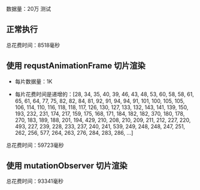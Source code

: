 数据量：20万 测试

## 正常执行

总花费时间：8518毫秒

## 使用 requstAnimationFrame 切片渲染

- 每片数据量：1K

- 每片花费时间是递增的：[28, 34, 35, 40, 39, 46, 43, 48, 53, 60, 58, 58, 61, 65, 61, 64, 77, 75, 82, 82, 84, 81, 92, 91, 94, 94, 91, 101, 100, 105, 105, 106, 114, 110, 116, 118, 118, 117, 126, 130, 127, 133, 132, 143, 141, 139, 150, 193, 232, 231, 174, 217, 159, 175, 168, 171, 184, 182, 182, 370, 180, 178, 270, 183, 189, 188, 201, 194, 429, 210, 208, 210, 209, 211, 212, 227, 220, 493, 227, 239, 228, 233, 237, 240, 241, 539, 249, 248, 248, 247, 251, 262, 256, 577, 264, 263, 276, 284, 283, 286, …]

总花费时间：59723毫秒

## 使用 mutationObserver 切片渲染

总花费时间：93341毫秒

